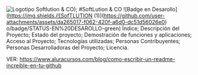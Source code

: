 

![Logotipo Softlution & CO)](https://github.com/user-attachments/assets/4dc8180c-d971-4f43-a982-1674b3cf585b);
#SoftLution & CO
![Badge en Desarollo](https://img.shields.i![SofTLUTION (1)](https://github.com/user-attachments/assets/da265017-f062-420f-a6d0-dc51d56026e0)
o/badge/STATUS-EN%20DESAROLLO-green) <html br>
Índice;
Descripción del Proyecto;
Estado del proyecto;
Demostración de funciones y aplicaciones;
Acceso al Proyecto;
Tecnologías utilizadas;
Personas Contribuyentes;
Personas Desarrolladoras del Proyecto;
Licencia.

VER: https://www.aluracursos.com/blog/como-escribir-un-readme-increible-en-tu-github
